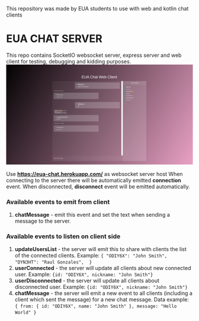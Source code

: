 This repository was made by EUA students  to use with web and kotlin chat clients
# EUA CHAT SERVER
This repo contains SocketIO websocket server, express server and web client for testing, debugging and kidding purposes. 
![](https://github.com/alkhachatryan/eua-chat-server/blob/master/screenshot.png)

Use **https://eua-chat.herokuapp.com/** as websocket server host
When connecting to the server there will be automatically emitted **connection** event.
When disconnected, **disconnect** event will be emitted automatically.

### Available events to emit from client
1. **chatMessage** - emit this event and set the text when sending a message to the server.

### Available events to listen on client side
1. **updateUsersList** - the server will emit this to share with clients the list of the connected clients.
   Example: `{
   "ODIY6X": "John Smith",
   "DYN3HT": "Raul Gonzales", 
   }` 
2. **userConnected** - the server will update all clients about new connected user. Example: `{id: "ODIY6X", nickname: "John Smith"}`
3. **userDisconnected** - the server will update all clients about disconnected user. Example: `{id: "ODIY6X", nickname: "John Smith"}`
4. **chatMessage** - the server will emit a new event to all clients (including a client which sent the message) for a new chat message.
    Data example: `{
   from: {
     id: "ODIY6X",
     name: "John Smith"
   },
   message: "Hello World"
   }` 

